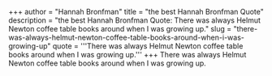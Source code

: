 +++
author = "Hannah Bronfman"
title = "the best Hannah Bronfman Quote"
description = "the best Hannah Bronfman Quote: There was always Helmut Newton coffee table books around when I was growing up."
slug = "there-was-always-helmut-newton-coffee-table-books-around-when-i-was-growing-up"
quote = '''There was always Helmut Newton coffee table books around when I was growing up.'''
+++
There was always Helmut Newton coffee table books around when I was growing up.
